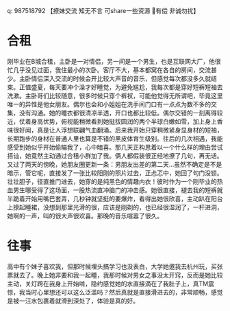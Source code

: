 q: 987518792 【撩妹交流 知无不言 可share一些资源 🧧有偿 非诚勿扰】

# 合租
刚毕业在B城合租，主卧是一对情侣，另一间是一个男生，也是互联网大厂，他很忙几乎没见过面，我住最小的次卧。客厅不大，基本都窝在各自的房间，交流甚少。主卧情侣深入交流的时候会开比较大声音的音乐，但感觉每次都没多久就结束。正值盛夏，每天要冲个澡才好睡觉，为避免尴尬，我每次都是穿好短裤短袖去洗漱。主卧哥们比较随意，很多时候只穿个裤衩，可能他觉得无所谓吧，毕竟这里唯一的异性是他女朋友。偶尔也会和小姐姐在洗手间门口有一点点为数不多的交集，没有沟通。她的睡衣都很清凉半透，开口也都比较低。偶尔交错的一刻离得较近，仗着身高优势，俯视能稍微看到她挺拔圆润的两个半球白嫩如雪，加上身上香味很好闻，真是让人浮想联翩气血翻涌。后来我开始只穿稍微紧身显身材的短袖，长期跑步的身材在普通人里也算是不错的黑皮体育生级别。往后的几次相遇，我能感受到她似乎开始偷瞄我了，心中暗喜。那几天正构思着以一个什么样的理由尝试搭讪，她竟然主动通过合租小群加了我。俩人都假装很正经地撩了几句，再无话。又过了两天的傍晚，她朋友圈更新一条：男朋友出差的第二天...虽然不确定是不是暗示，管它呢，直接发了一张比较阳刚的照片过去，正忐忑中，她回了句门没锁。壮壮胆子，径直推门进去，她穿的是纯黑色的情趣内衣！彼时作为一个刚毕业的热血男生哪受得了这场面，一股热流直冲脑门的冲击感。她很直接，褪去我的短裤就半跪着开始用嘴巴套弄，几秒钟就坚挺的要爆炸，看得出她很欣喜，主动趴在阳台上撩起睡裙，没想到那里光滑的很，应该是刚剃的，也已经很湿润了，一杆进洞，她啊的一声，叫的很大声很欢喜。那晚的音乐喧嚣了很久。

# 往事
高中有个妹子喜欢我，但那时候埋头搞学习也没表白，大学她邀我去杭州玩，买张票就去了。晚上她非要和我一起睡，我那时候对男女之事没太开窍，反而是她比较主动，关灯跨在我身上开始啃，隐约感觉她的水直接滴在了我肚子上，真TM震惊，我当时心里想还可以这么泛滥吗？然后真就是直接滑进去的，非常顺畅，感觉是被一汪水包裹着就滑到深处了，体验是真的好。

